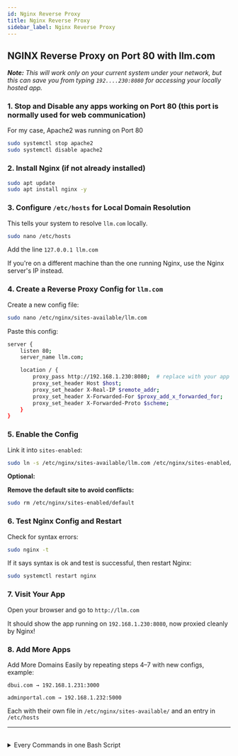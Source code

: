 ```yaml
---
id: Nginx Reverse Proxy
title: Nginx Reverse Proxy
sidebar_label: Nginx Reverse Proxy
---
```


## NGINX Reverse Proxy on Port 80 with llm.com

_**Note:** This will work only on your current system under your network, but this can save you from typing `192....230:8080` for accessing your locally hosted app._

### 1. Stop and Disable any apps working on Port 80 (this port is normally used for web communication)

For my case, Apache2 was running on Port 80

```bash
sudo systemctl stop apache2
sudo systemctl disable apache2
```

### 2. Install Nginx (if not already installed)

```bash
sudo apt update
sudo apt install nginx -y
```

### 3. Configure `/etc/hosts` for Local Domain Resolution

This tells your system to resolve `llm.com` locally.

```bash
sudo nano /etc/hosts
```

Add the line `127.0.0.1 llm.com`

If you're on a different machine than the one running Nginx, use the Nginx server's IP instead.

### 4. Create a Reverse Proxy Config for `llm.com`

Create a new config file:

```bash
sudo nano /etc/nginx/sites-available/llm.com
```

Paste this config:

```bash
server {
    listen 80;
    server_name llm.com;

    location / {
        proxy_pass http://192.168.1.230:8080;  # replace with your app's actual IP and port
        proxy_set_header Host $host;
        proxy_set_header X-Real-IP $remote_addr;
        proxy_set_header X-Forwarded-For $proxy_add_x_forwarded_for;
        proxy_set_header X-Forwarded-Proto $scheme;
    }
}
```

### 5. Enable the Config

Link it into `sites-enabled`:

```bash
sudo ln -s /etc/nginx/sites-available/llm.com /etc/nginx/sites-enabled/
```

**Optional:**

**Remove the default site to avoid conflicts:**

```bash
sudo rm /etc/nginx/sites-enabled/default
```


### 6. Test Nginx Config and Restart

Check for syntax errors:

```bash
sudo nginx -t
```

If it says syntax is ok and test is successful, then restart Nginx:

```bash
sudo systemctl restart nginx
```

### 7. Visit Your App

Open your browser and go to `http://llm.com`

It should show the app running on `192.168.1.230:8080`, now proxied cleanly by Nginx!

### 8. Add More Apps

Add More Domains Easily by repeating steps 4–7 with new configs, example:

```
dbui.com → 192.168.1.231:3000

adminportal.com → 192.168.1.232:5000
```
Each with their own file in `/etc/nginx/sites-available/` and an entry in `/etc/hosts`

---

<br />

<details>
  <summary>Every Commands in one Bash Script</summary>

```bash
#!/usr/bin/env bash

# ========== 1. Ask user for required input ==========
echo
echo "Nginx Reverse Proxy Setup Script (No strict validations)"
echo
read -rp "Enter the local domain you want to use (e.g. llm.com): " LOCAL_DOMAIN
read -rp "Enter the application host IP (e.g. 192.168.1.230): " APP_HOST
read -rp "Enter the application port (e.g. 8080): " APP_PORT

sleep 2

# ========== 2. Display what's going to happen ==========
echo
echo "This script will perform the following steps:"
echo "--------------------------------------------------"
echo
echo "1. Stop and disable Apache2 (if running) to free up port 80"
echo
echo "2. Install Nginx if it's not already installed"
echo
echo "3. Add the following entry to /etc/hosts:"
echo "     127.0.0.1 ${LOCAL_DOMAIN}"
echo
echo "4. Create an Nginx reverse proxy configuration:"
echo "     - ${LOCAL_DOMAIN} => http://${APP_HOST}:${APP_PORT}"
echo
echo "5. Enable the new Nginx site and disable the default"
echo
echo "6. Restart Nginx to apply the changes"
echo "--------------------------------------------------"
echo

read -rp "Do you want to continue and enter sudo shell? (y/n): " CONFIRM
if [[ "$CONFIRM" != "y" ]]; then
  echo "Aborted by user."
  exit 1
fi

echo "Entered sudo shell..."
echo

# ========== 3. Enter sudo shell and run all tasks ==========
sudo env LOCAL_DOMAIN="$LOCAL_DOMAIN" APP_HOST="$APP_HOST" APP_PORT="$APP_PORT" bash -c "$(cat <<'EOF'

set -euo pipefail

# Variables
NGINX_SITES_AVAILABLE="/etc/nginx/sites-available"
NGINX_SITES_ENABLED="/etc/nginx/sites-enabled"
CONFIG_PATH="${NGINX_SITES_AVAILABLE}/${LOCAL_DOMAIN}"
HOSTS_LINE="127.0.0.1 ${LOCAL_DOMAIN}"

# Step 1: Stop Apache
if systemctl is-active --quiet apache2; then
  systemctl stop apache2
  systemctl disable apache2
  echo "Stopped and disabled Apache2."
else
  echo "Apache2 not running."
fi

# Step 2: Install Nginx
if ! command -v nginx >/dev/null; then
  apt update
  apt install -y nginx
  echo "Nginx installed."
else
  echo "Nginx already installed."
fi

# Step 3: Update /etc/hosts
if ! grep -Fxq "${HOSTS_LINE}" /etc/hosts; then
  echo "${HOSTS_LINE}" >> /etc/hosts
  echo "Added ${HOSTS_LINE} to /etc/hosts."
else
  echo "Entry already exists in /etc/hosts."
fi

# Step 4: Create Nginx config
cat > "${CONFIG_PATH}" <<NGINX_CONF
server {
    listen 80;
    server_name ${LOCAL_DOMAIN};

    location / {
        proxy_pass http://${APP_HOST}:${APP_PORT};
        proxy_set_header Host \$host;
        proxy_set_header X-Real-IP \$remote_addr;
        proxy_set_header X-Forwarded-For \$proxy_add_x_forwarded_for;
        proxy_set_header X-Forwarded-Proto \$scheme;
    }
}
NGINX_CONF


echo "Created Nginx config at ${CONFIG_PATH}"

# Step 5: Enable config
if [ ! -L "${NGINX_SITES_ENABLED}/${LOCAL_DOMAIN}" ]; then
  ln -s "${CONFIG_PATH}" "${NGINX_SITES_ENABLED}/${LOCAL_DOMAIN}"
  echo "Enabled site: ${LOCAL_DOMAIN}"
fi

# Remove default site if exists
if [ -e "${NGINX_SITES_ENABLED}/default" ] || [ -L "${NGINX_SITES_ENABLED}/default" ]; then
  rm -f "${NGINX_SITES_ENABLED}/default"
  echo "Removed default site."
fi

# Step 6: Test and restart Nginx
nginx -t
systemctl restart nginx
echo "Nginx restarted."

echo "Setup complete! You can now visit: http://${LOCAL_DOMAIN}"
EOF
)"
```

</details>